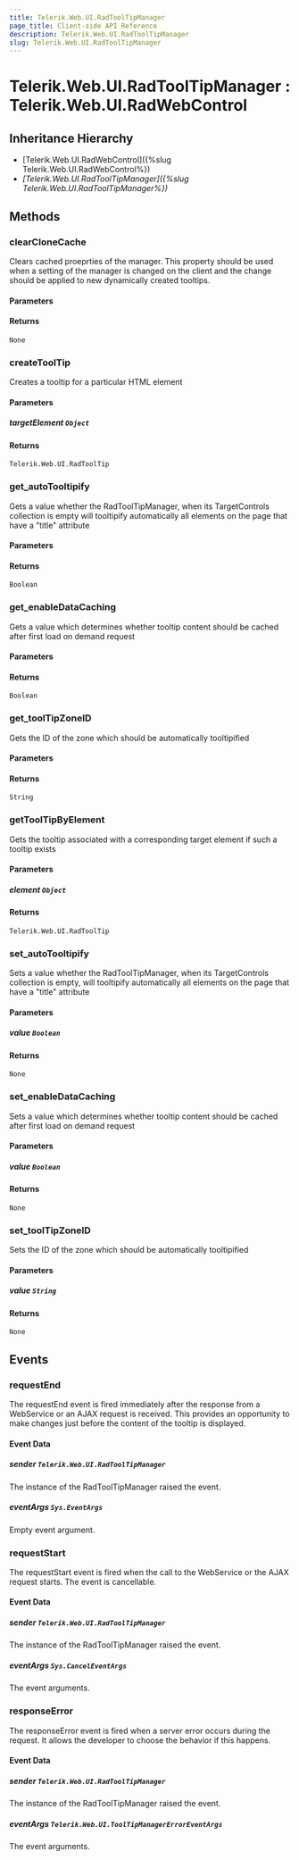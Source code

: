 ```yaml
---
title: Telerik.Web.UI.RadToolTipManager
page_title: Client-side API Reference
description: Telerik.Web.UI.RadToolTipManager
slug: Telerik.Web.UI.RadToolTipManager
---
```


# Telerik.Web.UI.RadToolTipManager : Telerik.Web.UI.RadWebControl

## Inheritance Hierarchy

* [Telerik.Web.UI.RadWebControl]({%slug Telerik.Web.UI.RadWebControl%})
* *[Telerik.Web.UI.RadToolTipManager]({%slug Telerik.Web.UI.RadToolTipManager%})*


## Methods

###  clearCloneCache

Clears cached proeprties of the manager. This property should be used when a setting of the manager is changed on the client and the change should be applied to new dynamically created tooltips.

#### Parameters

#### Returns

`None` 

### createToolTip

Creates a tooltip for a particular HTML element

#### Parameters

##### targetElement `Object`

#### Returns

`Telerik.Web.UI.RadToolTip` 

### get_autoTooltipify

Gets a value whether the RadToolTipManager, when its TargetControls collection is empty will tooltipify automatically all elements on the page that have a "title" attribute

#### Parameters

#### Returns

`Boolean` 

### get_enableDataCaching

Gets a value which determines whether tooltip content should be cached after first load on demand request

#### Parameters

#### Returns

`Boolean` 

### get_toolTipZoneID

Gets the ID of the zone which should be automatically tooltipified

#### Parameters

#### Returns

`String` 

### getToolTipByElement

Gets the tooltip associated with a corresponding target element if such a tooltip exists

#### Parameters

##### element `Object`

#### Returns

`Telerik.Web.UI.RadToolTip` 

### set_autoTooltipify

Sets a value whether the RadToolTipManager, when its TargetControls collection is empty, will tooltipify automatically all elements on the page that have a "title" attribute

#### Parameters

##### value `Boolean`

#### Returns

`None` 

### set_enableDataCaching

Sets a value which determines whether tooltip content should be cached after first load on demand request

#### Parameters

##### value `Boolean`

#### Returns

`None` 

### set_toolTipZoneID

Sets the ID of the zone which should be automatically tooltipified

#### Parameters

##### value `String`

#### Returns

`None` 


## Events

### requestEnd

The requestEnd event is fired immediately after the response from a WebService or an AJAX request is received. This provides an opportunity to make changes just before the content of the tooltip is displayed. 

#### Event Data

##### sender `Telerik.Web.UI.RadToolTipManager`

The instance of the RadToolTipManager raised the event.

##### eventArgs `Sys.EventArgs`

Empty event argument.

### requestStart

The requestStart event is fired when the call to the WebService or the AJAX request starts. The event is cancellable. 

#### Event Data

##### sender `Telerik.Web.UI.RadToolTipManager`

The instance of the RadToolTipManager raised the event.

##### eventArgs `Sys.CancelEventArgs`

The event arguments.

### responseError

The responseError event is fired when a server error occurs during the request. It allows the developer to choose the behavior if this happens. 

#### Event Data

##### sender `Telerik.Web.UI.RadToolTipManager`

The instance of the RadToolTipManager raised the event.

##### eventArgs `Telerik.Web.UI.ToolTipManagerErrorEventArgs`

The event arguments.

